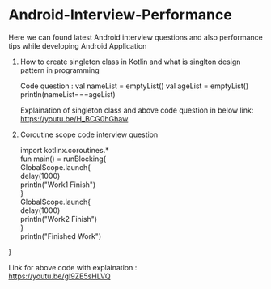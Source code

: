 # Android-Interview-Performance
Here we can found latest Android interview questions and also performance tips while developing Android Application

1. How to create singleton class in Kotlin and what is singlton design pattern in programming
   
   Code question :
   val nameList = emptyList<String>()
   val ageList = emptyList<Int>()
   println(nameList===ageList)

   Explaination of singleton class and above code question in below link:    
   https://youtu.be/H_BCG0hGhaw

3. Coroutine scope code interview question
   
   import kotlinx.coroutines.*  
   fun main() = runBlocking{  
   GlobalScope.launch{  
    delay(1000)  
    println("Work1 Finish")  
   }  
   GlobalScope.launch{    
     delay(1000)  
    println("Work2 Finish")  
   }  
     println("Finished Work")  
     
  }  

  Link for above code with explaination :  
  https://youtu.be/gI9ZE5sHLVQ  

   
